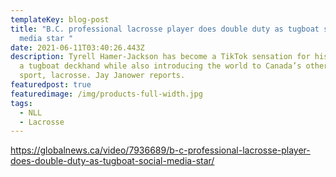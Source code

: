 ```yaml
---
templateKey: blog-post
title: "B.C. professional lacrosse player does double duty as tugboat social
  media star "
date: 2021-06-11T03:40:26.443Z
description: Tyrell Hamer-Jackson has become a TikTok sensation for his work as
  a tugboat deckhand while also introducing the world to Canada’s other national
  sport, lacrosse. Jay Janower reports.
featuredpost: true
featuredimage: /img/products-full-width.jpg
tags:
  - NLL
  - Lacrosse
---
```

<https://globalnews.ca/video/7936689/b-c-professional-lacrosse-player-does-double-duty-as-tugboat-social-media-star/>